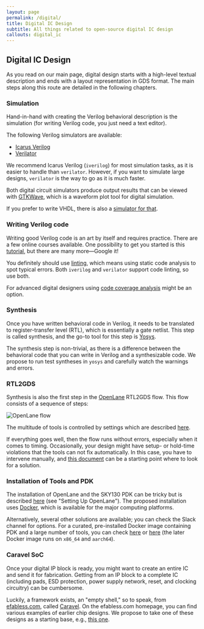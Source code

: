 ```yaml
---
layout: page
permalink: /digital/
title: Digital IC Design
subtitle: All things related to open-source digital IC design
callouts: digital_ic
---
```


## Digital IC Design

As you read on our main page, digital design starts with a high-level textual description and ends with a layout representation in GDS format. The main steps along this route are detailed in the following chapters.

### Simulation

Hand-in-hand with creating the Verilog behavioral description is the simulation (for writing Verilog code, you just need a text editor).

The following Verilog simulators are available:

* [Icarus Verilog](https://github.com/steveicarus/iverilog.git)
* [Verilator](https://github.com/verilator/verilator)

We recommend Icarus Verilog (`iverilog`) for most simulation tasks, as it is easier to handle than `verilator`. However, if you want to simulate large designs, `verilator` is the way to go as it is much faster.

Both digital circuit simulators produce output results that can be viewed with [GTKWave](https://github.com/gtkwave/gtkwave), which is a waveform plot tool for digital simulation.

If you prefer to write VHDL, there is also a [simulator for that](https://github.com/ghdl/ghdl).

### Writing Verilog code

Writing good Verilog code is an art by itself and requires practice. There are a few online courses available. One possibility to get you started is this [tutorial](https://www.chipverify.com/verilog/verilog-tutorial), but there are many more—Google it!

You definitely should use [linting](https://en.wikipedia.org/wiki/Lint_(software)), which means using static code analysis to spot typical errors. Both `iverilog` and `verilator` support code linting, so use both.

For advanced digital designers using [code coverage analysis](https://github.com/hpretl/verilog-covered) might be an option.

### Synthesis

Once you have written behavioral code in Verilog, it needs to be translated to register-transfer level (RTL), which is essentially a gate netlist. This step is called synthesis, and the go-to tool for this step is [Yosys](https://github.com/YosysHQ/yosys).

The synthesis step is non-trivial, as there is a difference between the behavioral code that you can write in Verilog and a synthesizable code. We propose to run test syntheses in `yosys` and carefully watch the warnings and errors.

### RTL2GDS

Synthesis is also the first step in the [OpenLane](https://github.com/The-OpenROAD-Project/OpenLane) RTL2GDS flow. This flow consists of a sequence of steps:

![OpenLane flow](https://github.com/The-OpenROAD-Project/OpenLane/blob/master/docs/_static/openlane.flow.1.png?raw=true)

The multitude of tools is controlled by settings which are described [here](https://github.com/The-OpenROAD-Project/OpenLane/blob/master/configuration/README.md).

If everything goes well, then the flow runs without errors, especially when it comes to timing. Occasionally, your design might have setup- or hold-time violations that the tools can not fix automatically. In this case, you have to intervene manually, and [this document](https://docs.google.com/document/d/13J1AY1zhzxur8vaFs3rRW9ZWX113rSDs63LezOOoXZ8) can be a starting point where to look for a solution.

### Installation of Tools and PDK

The installation of OpenLane and the SKY130 PDK can be tricky but is described [here](https://github.com/The-OpenROAD-Project/OpenLane) (see "Setting Up OpenLane"). The proposed installation uses [Docker](https://www.docker.com), which is available for the major computing platforms.

Alternatively, several other solutions are available; you can check the Slack channel for options. For a curated, pre-installed Docker image containing PDK and a large number of tools, you can check [here](https://github.com/efabless/foss-asic-tools) or [here](https://github.com/hpretl/iic-osic-tools) (the later Docker image runs on `x86_64` and `aarch64`).

### Caravel SoC

Once your digital IP block is ready, you might want to create an entire IC and send it for fabrication. Getting from an IP block to a complete IC (including pads, ESD protection, power supply network, reset, and clocking circuitry) can be cumbersome.

Luckily, a framework exists, an "empty shell," so to speak, from [efabless.com](https://efabless.com), called [Caravel](https://github.com/efabless/caravel_user_project). On the efabless.com homepage, you can find various examples of earlier chip designs. We propose to take one of these designs as a starting base, e.g., [this one](https://github.com/hpretl/iic-audiodac-v1).
